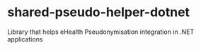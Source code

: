 # shared-pseudo-helper-dotnet
Library that helps eHealth Pseudonymisation integration in .NET applications
